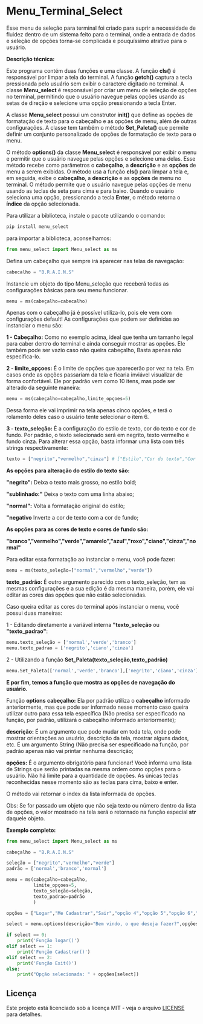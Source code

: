 # Menu_Terminal_Select

Esse menu de seleção para terminal foi criado para suprir a necessidade de fluidez dentro de um sistema feito para o terminal, onde a entrada de dados e seleção de opções torna-se complicada e pouquíssimo atrativo para o usuário.


**Descrição técnica:**

Este programa contém duas funções e uma classe. A função **cls()** é responsável por limpar a tela do terminal. A função **getch()** captura a tecla pressionada pelo usuário sem exibir o caractere digitado no terminal. A classe **Menu_select** é responsável por criar um menu de seleção de opções no terminal, permitindo que o usuário navegue pelas opções usando as setas de direção e selecione uma opção pressionando a tecla Enter.

A classe **Menu_select** possui um construtor **__init__()** que define as opções de formatação de texto para o cabeçalho e as opções de menu, além de outras configurações. A classe tem também o método **Set_Paleta()** que permite definir um conjunto personalizado de opções de formatação de texto para o menu.

O método **options()** da classe **Menu_select** é responsável por exibir o menu e permitir que o usuário navegue pelas opções e selecione uma delas. Esse método recebe como parâmetros o **cabeçalho**, a **descrição** e as **opções** de menu a serem exibidas. O método usa a função **cls()** para limpar a tela e, em seguida, exibe o **cabeçalho**, a **descrição** e as **opções** de menu no terminal. O método permite que o usuário navegue pelas opções de menu usando as teclas de seta para cima e para baixo. Quando o usuário seleciona uma opção, pressionando a tecla **Enter**, o método retorna o **índice** da opção selecionada.

Para utilizar a biblioteca, instale o pacote utilizando o comando:

```cmd
pip install menu_select
```

para importar a biblioteca, aconselhamos:
```python
from menu_select import Menu_select as ms
```

Defina um cabeçalho que sempre irá aparecer nas telas de navegação:
```python
cabecalho = "B.R.A.I.N.S"
```
Instancie um objeto do tipo Menu_seleção que receberá todas as configurações básicas para seu menu funcionar.

```python
menu = ms(cabeçalho=cabecalho)
```
Apenas com o cabeçalho já é possível utiliza-lo, pois ele vem com configurações default!
As configurações que podem ser definidas ao instanciar o menu são:

**1 - Cabeçalho:** Como no exemplo acima, ideal que tenha um tamanho legal para caber dentro do terminal e ainda conseguir mostrar as opções. Ele também pode ser vazio caso não queira cabeçalho, Basta apenas não especifica-lo.

**2 - limite_opçoes:** É o limite de opções que aparecerão por vez na tela. Em casos onde as opções passariam da tela e ficaria inviável visualizar de forma confortável. Ele por padrão vem como 10 itens, mas pode ser alterado da seguinte maneira:
```python
menu = ms(cabeçalho=cabeçalho,limite_opçoes=5)
```
Dessa forma ele vai imprimir na tela apenas cinco opções, e terá o rolamento deles caso o usuário tente selecionar o item 6.

**3 - texto_seleção:** É a configuração do estilo de texto, cor do texto e cor de fundo. Por padrão, o texto selecionado será em negrito, texto vermelho e fundo cinza.
Para alterar essa opção, basta informar uma lista com três strings respectivamente: 
```python
texto = ["negrito","vermelho","cinza"] # ["Estilo","Cor do texto","Cor de fundo"]
```

**As opções para alteração do estilo do texto são:**

**"negrito":** Deixa o texto mais grosso, no estilo bold;

**"sublinhado:"** Deixa o texto com uma linha abaixo;

**"normal":** Volta a formatação original do estilo;

**"negativo** Inverte a cor de texto com a cor de fundo;

**As opções para as cores de texto e cores de fundo são:**

**"branco","vermelho","verde","amarelo","azul","roxo","ciano","cinza","normal"**

Para editar essa formatação ao instanciar o menu, você pode fazer:

```python
menu = ms(texto_seleção=["normal","vermelho","verde"])
```

**texto_padrão:** É outro argumento parecido com o texto_seleção, tem as mesmas configurações e a sua edição é da mesma maneira, porém, ele vai editar as cores das opções que não estão selecionadas.

Caso queira editar as cores do terminal após instanciar o menu, você possui duas maneiras:

1 - Editando diretamente a variável interna **"texto_seleção** ou **"texto_padrao"**:
```python
menu.texto_seleção = ['normal','verde','branco']
menu.texto_padrao = ['negrito','ciano','cinza']
```
2 - Utilizando a função **Set_Paleta(texto_seleção,texto_padrão)**
```python
menu.Set_Paleta(['normal','verde','branco'],['negrito','ciano','cinza'])
```

**E por fim, temos a função que mostra as opções de navegação do usuário.**

Função **options**
**cabeçalho:** Ela por padrão utiliza o **cabeçalho** informado anteriormente, mas que pode ser informado nesse momento caso queira utilizar outro para essa tela específica (Não precisa ser especificado na função, por padrão, utilizará o cabeçalho informado anteriormente); 

**descrição:** É um argumento que pode mudar em toda tela, onde pode mostrar orientações ao usuário, descrição da tela,  mostrar alguns dados, etc. É um argumento String (Não precisa ser especificado na função, por padrão apenas não vai printar nenhuma descrição;

**opções:** É o argumento obrigatório para funcionar! Você informa uma lista de Strings que serão printadas na mesma ordem como opções para o usuário. Não há limite para a quantidade de opções. As únicas teclas reconhecidas nesse momento são as teclas para cima, baixo e enter.

O método vai retornar o index da lista informada de opções.

Obs: Se for passado um objeto que não seja texto ou número dentro da lista de opções, o valor mostrado na tela será o retornado na função especial __str__ daquele objeto.

**Exemplo completo:**
```python
from menu_select import Menu_select as ms

cabeçalho = "B.R.A.I.N.S"

seleção = ["negrito","vermelho","verde"]
padrão = ['normal','branco','normal']

menu = ms(cabeçalho=cabeçalho,
          limite_opçoes=5,
          texto_seleção=seleção,
          texto_padrao=padrão
          )

opções = ["Logar","Me Cadastrar","Sair","opção 4","opção 5","opção 6","opção 7","opção 8"]

select = menu.options(descrição="Bem vindo, o que deseja fazer?",opções=opções)

if select == 0:
    print('Função logar()')
elif select == 1: 
    print('Função Cadastrar()')
elif select == 2:
    print('Função Exit()')
else:
    print("Opção selecionada: " + opções[select])
```
## Licença

Este projeto está licenciado sob a licença MIT - veja o arquivo [LICENSE](LICENSE) para detalhes.
